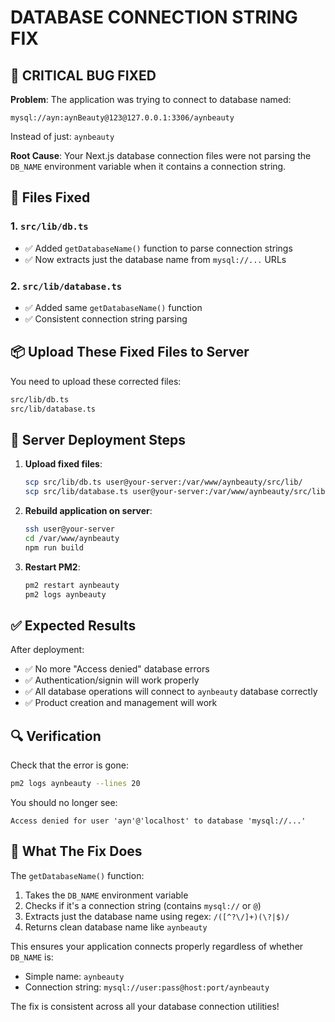 # DATABASE CONNECTION STRING FIX

## 🚨 CRITICAL BUG FIXED

**Problem**: The application was trying to connect to database named:
```
mysql://ayn:aynBeauty@123@127.0.0.1:3306/aynbeauty
```

Instead of just: `aynbeauty`

**Root Cause**: Your Next.js database connection files were not parsing the `DB_NAME` environment variable when it contains a connection string.

## 🔧 Files Fixed

### 1. `src/lib/db.ts`
- ✅ Added `getDatabaseName()` function to parse connection strings
- ✅ Now extracts just the database name from `mysql://...` URLs

### 2. `src/lib/database.ts`  
- ✅ Added same `getDatabaseName()` function
- ✅ Consistent connection string parsing

## 📦 Upload These Fixed Files to Server

You need to upload these corrected files:

```bash
src/lib/db.ts
src/lib/database.ts
```

## 🚀 Server Deployment Steps

1. **Upload fixed files**:
   ```bash
   scp src/lib/db.ts user@your-server:/var/www/aynbeauty/src/lib/
   scp src/lib/database.ts user@your-server:/var/www/aynbeauty/src/lib/
   ```

2. **Rebuild application on server**:
   ```bash
   ssh user@your-server
   cd /var/www/aynbeauty
   npm run build
   ```

3. **Restart PM2**:
   ```bash
   pm2 restart aynbeauty
   pm2 logs aynbeauty
   ```

## ✅ Expected Results

After deployment:
- ✅ No more "Access denied" database errors
- ✅ Authentication/signin will work properly  
- ✅ All database operations will connect to `aynbeauty` database correctly
- ✅ Product creation and management will work

## 🔍 Verification

Check that the error is gone:
```bash
pm2 logs aynbeauty --lines 20
```

You should no longer see:
```
Access denied for user 'ayn'@'localhost' to database 'mysql://...'
```

## 🎯 What The Fix Does

The `getDatabaseName()` function:
1. Takes the `DB_NAME` environment variable
2. Checks if it's a connection string (contains `mysql://` or `@`)
3. Extracts just the database name using regex: `/([^?\/]+)(\?|$)/`
4. Returns clean database name like `aynbeauty`

This ensures your application connects properly regardless of whether `DB_NAME` is:
- Simple name: `aynbeauty`
- Connection string: `mysql://user:pass@host:port/aynbeauty`

The fix is consistent across all your database connection utilities!